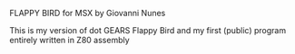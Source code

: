 FLAPPY BIRD for MSX
by Giovanni Nunes

This is my version of dot GEARS Flappy Bird and my first (public) program entirely written in Z80 assembly
